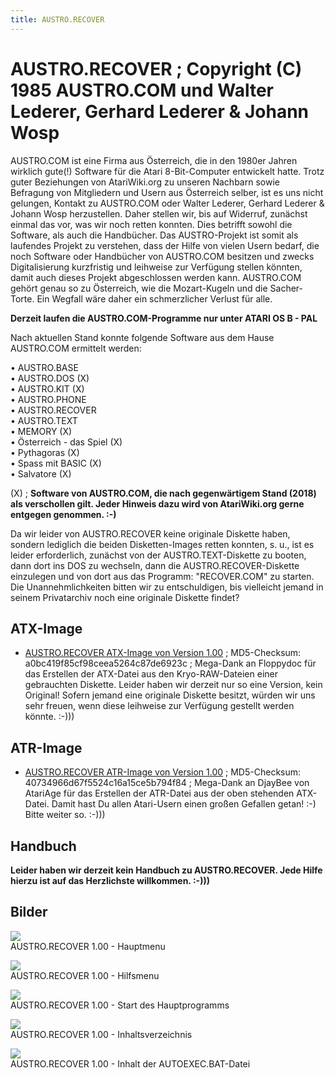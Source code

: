```yaml
---
title: AUSTRO.RECOVER
---
```

# AUSTRO.RECOVER ; Copyright (C) 1985 AUSTRO.COM und Walter Lederer, Gerhard Lederer & Johann Wosp  
AUSTRO.COM ist eine Firma aus Österreich, die in den 1980er Jahren wirklich gute(!) Software für die Atari 8-Bit-Computer entwickelt hatte. Trotz guter Beziehungen von AtariWiki.org zu unseren Nachbarn sowie Befragung von Mitgliedern und Usern aus Österreich selber, ist es uns nicht gelungen, Kontakt zu AUSTRO.COM oder Walter Lederer, Gerhard Lederer & Johann Wosp herzustellen. Daher stellen wir, bis auf Widerruf, zunächst einmal das vor, was wir noch retten konnten. Dies betrifft sowohl die Software, als auch die Handbücher. Das AUSTRO-Projekt ist somit als laufendes Projekt zu verstehen, dass der Hilfe von vielen Usern bedarf, die noch Software oder Handbücher von AUSTRO.COM besitzen und zwecks Digitalisierung kurzfristig und leihweise zur Verfügung stellen könnten, damit auch dieses Projekt abgeschlossen werden kann. AUSTRO.COM gehört genau so zu Österreich, wie die Mozart-Kugeln und die Sacher-Torte. Ein Wegfall wäre daher ein schmerzlicher Verlust für alle.  
  
__Derzeit laufen die AUSTRO.COM-Programme nur unter ATARI OS B - PAL__  
  
Nach aktuellen Stand konnte folgende Software aus dem Hause AUSTRO.COM ermittelt werden:  
  
• AUSTRO.BASE  
• AUSTRO.DOS (X)  
• AUSTRO.KIT (X)  
• AUSTRO.PHONE  
• AUSTRO.RECOVER  
• AUSTRO.TEXT  
• MEMORY (X)  
• Österreich - das Spiel (X)  
• Pythagoras (X)  
• Spass mit BASIC (X)  
• Salvatore (X)  
  
(X) ; __Software von AUSTRO.COM, die nach gegenwärtigem Stand (2018) als verschollen gilt. Jeder Hinweis dazu wird von AtariWiki.org gerne entgegen genommen. :-)__  
  
Da wir leider von AUSTRO.RECOVER keine originale Diskette haben, sondern lediglich die beiden Disketten-Images retten konnten, s. u., ist es leider erforderlich, zunächst von der AUSTRO.TEXT-Diskette zu booten, dann dort ins DOS zu wechseln, dann die AUSTRO.RECOVER-Diskette einzulegen und von dort aus das Programm: "RECOVER.COM" zu starten. Die Unannehmlichkeiten bitten wir zu entschuldigen, bis vielleicht jemand in seinem Privatarchiv noch eine originale Diskette findet?  
  
## ATX-Image  
- [AUSTRO.RECOVER ATX-Image von Version 1.00](attachments/Austro_Recover.ATX) ; MD5-Checksum: a0bc419f85cf98ceea5264c87de6923c ; Mega-Dank an Floppydoc für das Erstellen der ATX-Datei aus den Kryo-RAW-Dateien einer gebrauchten Diskette. Leider haben wir derzeit nur so eine Version, kein Original! Sofern jemand eine originale Diskette besitzt, würden wir uns sehr freuen, wenn diese leihweise zur Verfügung gestellt werden könnte. :-)))  
  
## ATR-Image  
- [AUSTRO.RECOVER ATR-Image von Version 1.00](attachments/Austro.Recover_1985Austro.ComAT.atr) ; MD5-Checksum: 40734966d67f5524c16a15ce5b794f84 ; Mega-Dank an DjayBee von AtariAge für das Erstellen der ATR-Datei aus der oben stehenden ATX-Datei. Damit hast Du allen Atari-Usern einen großen Gefallen getan! :-) Bitte weiter so. :-)))  
  
## Handbuch  
__Leider haben wir derzeit kein Handbuch zu AUSTRO.RECOVER. Jede Hilfe hierzu ist auf das Herzlichste willkommen. :-)))__  
  
## Bilder  
![](attachments/Austro_Recover1.jpg)  
AUSTRO.RECOVER 1.00 - Hauptmenu  
  
![](attachments/Austro_Recover2.jpg)  
AUSTRO.RECOVER 1.00 - Hilfsmenu  
  
![](attachments/Austro_Recover3.jpg)  
AUSTRO.RECOVER 1.00 - Start des Hauptprogramms  
  
![](attachments/AUSTRO.RECOVER_DIR.jpg)  
AUSTRO.RECOVER 1.00 - Inhaltsverzeichnis  
  
![](attachments/AUTOEXE.BAT-Recover.jpg)  
AUSTRO.RECOVER 1.00 - Inhalt der AUTOEXEC.BAT-Datei  
